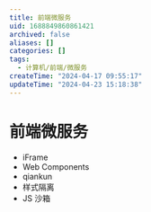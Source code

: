 ```yaml
---
title: 前端微服务
uid: 1688849860861421
archived: false
aliases: []
categories: []
tags:
  - 计算机/前端/微服务
createTime: "2024-04-17 09:55:17"
updateTime: "2024-04-23 15:18:38"
---
```


# 前端微服务

- iFrame
- Web Components
- qiankun
- 样式隔离
- JS 沙箱
